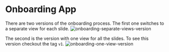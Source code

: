 # Onboarding App

There are two versions of the onboarding process. The first one switches to a separate view for each slide.
![onboarding-separate-views-version](https://github.com/kirpichonok/OnboardingApp/assets/110284165/2182cdec-1874-4acc-a5e1-95ccf5f349e8)

The second is the version with one view for all the slides. To see this version checkout the tag `v1`.
![onboarding-one-view-version](https://github.com/kirpichonok/OnboardingApp/assets/110284165/1a704946-4f6a-4355-b4c5-25e542f0eb98)
